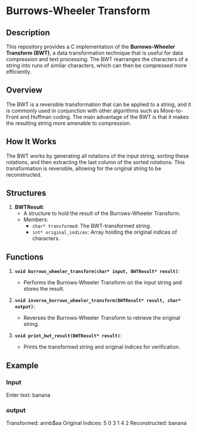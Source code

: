 # Burrows-Wheeler Transform

## Description

This repository provides a C implementation of the **Burrows-Wheeler Transform (BWT)**, a data transformation technique that is useful for data compression and text processing. The BWT rearranges the characters of a string into runs of similar characters, which can then be compressed more efficiently.

## Overview

The BWT is a reversible transformation that can be applied to a string, and it is commonly used in conjunction with other algorithms such as Move-to-Front and Huffman coding. The main advantage of the BWT is that it makes the resulting string more amenable to compression.

## How It Works

The BWT works by generating all rotations of the input string, sorting these rotations, and then extracting the last column of the sorted rotations. This transformation is reversible, allowing for the original string to be reconstructed.

## Structures

1. **BWTResult**:
   - A structure to hold the result of the Burrows-Wheeler Transform.
   - Members:
     - `char* transformed`: The BWT-transformed string.
     - `int* original_indices`: Array holding the original indices of characters.

## Functions

1. **`void burrows_wheeler_transform(char* input, BWTResult* result)`**:
   - Performs the Burrows-Wheeler Transform on the input string and stores the result.

2. **`void inverse_burrows_wheeler_transform(BWTResult* result, char* output)`**:
   - Reverses the Burrows-Wheeler Transform to retrieve the original string.

3. **`void print_bwt_result(BWTResult* result)`**:
   - Prints the transformed string and original indices for verification.

## Example

### Input

Enter text: banana

### output

Transformed: annb$aa
Original Indices: 5 0 3 1 4 2 
Reconstructed: banana



